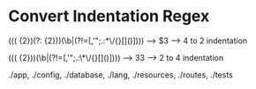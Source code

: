# Convert Indentation Regex

((( {2})(?: {2}))(\b|(?!=[,'";\.:\*\\\/\{\}\[\]\(\)]))) --> $3 --> 4 to 2 indentation

((( {2}))(\b|(?!=[,'";\.:\\*\\\/{\}\[\]\(\)]))) --> $3$3 --> 2 to 4 indentation

./app, ./config, ./database, ./lang, ./resources, ./routes, ./tests
